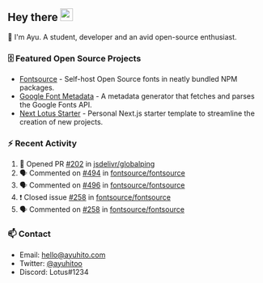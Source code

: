 ## Hey there <img src="https://media.giphy.com/media/hvRJCLFzcasrR4ia7z/giphy.gif" width="25" height="25">

📝 I'm Ayu. A student, developer and an avid open-source enthusiast.

### 🗄 Featured Open Source Projects

- [Fontsource](https://github.com/fontsource/fontsource) - Self-host Open Source fonts in neatly bundled NPM packages.
- [Google Font Metadata](https://github.com/fontsource/google-font-metadata) - A metadata generator that fetches and parses the Google Fonts API.
- [Next Lotus Starter](https://github.com/DecliningLotus/next-lotus-starter) - Personal Next.js starter template to streamline the creation of new projects.

### ⚡ Recent Activity

<!--START_SECTION:activity-->

1. 💪 Opened PR [#202](https://github.com/jsdelivr/globalping/pull/202) in [jsdelivr/globalping](https://github.com/jsdelivr/globalping)
2. 🗣 Commented on [#494](https://github.com/fontsource/fontsource/issues/494) in [fontsource/fontsource](https://github.com/fontsource/fontsource)
3. 🗣 Commented on [#496](https://github.com/fontsource/fontsource/issues/496) in [fontsource/fontsource](https://github.com/fontsource/fontsource)
4. ❗️ Closed issue [#258](https://github.com/fontsource/fontsource/issues/258) in [fontsource/fontsource](https://github.com/fontsource/fontsource)
5. 🗣 Commented on [#258](https://github.com/fontsource/fontsource/issues/258) in [fontsource/fontsource](https://github.com/fontsource/fontsource)
<!--END_SECTION:activity-->

### 📫 Contact

- Email: hello@ayuhito.com
- Twitter: [@ayuhitoo](https://twitter.com/ayuhitoo)
- Discord: Lotus#1234
